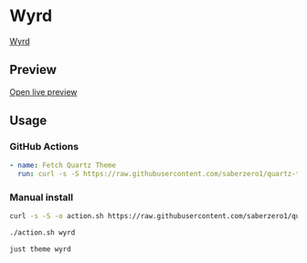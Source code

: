 # Wyrd

[Wyrd](https://github.com/curio-heart)

## Preview

[Open live preview](https://quartz-themes.github.io/wyrd/)

## Usage

### GitHub Actions

```yaml
- name: Fetch Quartz Theme
  run: curl -s -S https://raw.githubusercontent.com/saberzero1/quartz-themes/master/action.sh | bash -s -- wyrd
```

### Manual install

```bash
curl -s -S -o action.sh https://raw.githubusercontent.com/saberzero1/quartz-themes/master/action.sh

./action.sh wyrd
```

```bash
just theme wyrd
```
